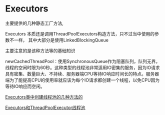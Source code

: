 # Executors
主要提供的几种静态工厂方法,

Executors 本质还是调用ThreadPoolExecutors构造方法，只不过当中使用的参数不一样， 其中大部分是使用LinkedBlockingQueue


主要注意的是该种方法等的基础知识

newCachedThreadPool：使用SynchronousQueue作为阻塞队列，队列无界，线程的空闲时限为60秒。这种类型的线程池非常适用IO密集的服务，因为IO请求具有密集、数量巨大、不持续、服务器端CPU等待IO响应时间长的特点。服务器端为了能提高CPU的使用率就应该为每个IO请求都创建一个线程，以免CPU因为等待IO响应而空闲。




[Executors类中创建线程池的几种方法的](https://blog.csdn.net/u010412719/article/details/52489843)


[Executors和ThreadPoolExecutor线程池](https://blog.csdn.net/xlxxcc/article/details/52108534)